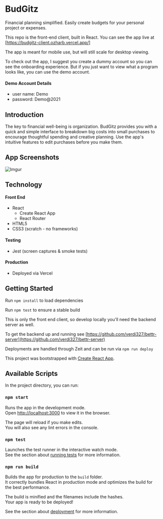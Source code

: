 # BudGitz
Financial planning simplified. Easily create budgets for your personal project or expenses.

This repo is the front-end client, built in React.  You can see the app live at [https://budgitz-client.ozharb.vercel.app/]

The app is meant for mobile use, but will still scale for desktop viewing.

To check out the app, I suggest you create a dummy account so you can see the onboarding experience.  But if you just want to view what a program looks like, you can use the demo account.

#### Demo Account Details

* user name: Demo
* password: Demo@2021

## Introduction

The key to financial well-being is organization. BudGitz provides you with a quick and simple interface to breakdown big costs into small purchases to encourage thoughtful spending and creative planning. Use the app's intuitive features to edit purchases before you make them.


## App Screenshots

![Imgur](https://imgur.com/a/NcOWrOt)

## Technology

#### Front End

* React
  * Create React App
  * React Router
* HTML5
* CSS3 (scratch - no frameworks)

#### Testing

* Jest (screen captures & smoke tests)

#### Production

* Deployed via Vercel

## Getting Started

Run `npm install` to load dependencies

Run `npm test` to ensure a stable build

This is only the front end client, so develop locally you'll need the backend server as well.

To get the backend up and running see [https://github.com/verdi327/bettr-server](https://github.com/verdi327/bettr-server)

Deployments are handled through Zeit and can be run via `npm run deploy`

This project was bootstrapped with [Create React App](https://github.com/facebook/create-react-app).

## Available Scripts

In the project directory, you can run:

### `npm start`

Runs the app in the development mode.\
Open [http://localhost:3000](http://localhost:3000) to view it in the browser.

The page will reload if you make edits.\
You will also see any lint errors in the console.

### `npm test`

Launches the test runner in the interactive watch mode.\
See the section about [running tests](https://facebook.github.io/create-react-app/docs/running-tests) for more information.

### `npm run build`

Builds the app for production to the `build` folder.\
It correctly bundles React in production mode and optimizes the build for the best performance.

The build is minified and the filenames include the hashes.\
Your app is ready to be deployed!

See the section about [deployment](https://facebook.github.io/create-react-app/docs/deployment) for more information.




